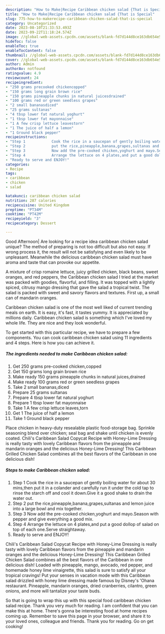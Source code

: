 ```yaml
---
description: "How to Make|Recipe Caribbean chicken salad {That is Special"
title: "How to Make|Recipe Caribbean chicken salad {That is Special"
slug: 775-how-to-makerecipe-caribbean-chicken-salad-that-is-special
category: Uncategorized
date: 2023-08-10T21:33:53.493Z
date: 2023-09-22T11:18:24.574Z
image: //global-web-assets.cpcdn.com/assets/blank-fd7d144d8ce163db654e5a02c40b08a2775adb7897d16e4062681dc7e1b2800f.png
hideToc: false
enableToc: true
enableTocContent: false
thumbnail: //global-web-assets.cpcdn.com/assets/blank-fd7d144d8ce163db654e5a02c40b08a2775adb7897d16e4062681dc7e1b2800f.png
cover: //global-web-assets.cpcdn.com/assets/blank-fd7d144d8ce163db654e5a02c40b08a2775adb7897d16e4062681dc7e1b2800f.png
author: Admin
authorAv: notfound
ratingvalue: 4.9
reviewcount: 24
recipeingredient:
- "250 grams precooked chickencopped"
- "150 grams long grain brown rice"
- "150 grams pineapple chunks in natural juicesdrained"
- "100 grams red or green seedless grapes"
- "2 small bananasdiced"
- "25 grams sultanas"
- "4 tbsp lower fat natural yoghurt"
- "1 tbsp lower fat mayonnaise"
- "1 A few crisp lettuce leavestorn"
- "1 The juice of half a lemon"
- "1 Ground black pepper"
recipeinstructions:
- "Step 1            Cook the rice in a saucepan of gently boiling water for about 30 mins,then put it in a colander and carefully run it under the cold tap to rinse the starch off and cool it down.Give it a good shake to drain the water out."
- "Step 2            put the rice,pineapple,banana,grapes,sultanas and lemon juice into a large bowl and mix together."
- "Step 3            Now add the pre-cooked chicken,yoghurt and mayo.Season with pepper and give everything a good mix."
- "Step 4            Arrange the lettuce on 4 plates,and put a good dollop of salad on top of each one.Serve straightaway."
- "Ready to serve and ENJOY!"
categories:
- Recipe
tags:
- caribbean
- chicken
- salad

katakunci: caribbean chicken salad 
nutrition: 287 calories
recipecuisine: United Kingdom
preptime: "PT34M"
cooktime: "PT42M"
recipeyield: "3"
recipecategory: Dessert

---
```



Good Afternoon| Are looking for a recipe idea caribbean chicken salad unique? The method of preparing is not too difficult but also not easy. If wrong process it, the result will not be satisfying and even likely to be unpleasant. Meanwhile the delicious caribbean chicken salad must have aroma and taste that can provoke our appetite.





A mixture of crisp romaine lettuce, juicy grilled chicken, black beans, sweet oranges, and red peppers, the Caribbean chicken salad I tried at the market was packed with goodies, flavorful, and filling. It was topped with a lightly spiced, citrusy mango dressing that gave the salad a tropical twist. The salad is packed with sweet and savory flavors and textures. First up, a small can of mandarin oranges.

Caribbean chicken salad is one of the most well liked of current trending meals on earth. It is easy, it's fast, it tastes yummy. It is appreciated by millions daily. Caribbean chicken salad is something which I've loved my whole life. They are nice and they look wonderful.


To get started with this particular recipe, we have to prepare a few components. You can cook caribbean chicken salad using 11 ingredients and 4 steps. Here is how you can achieve it.

<!--inarticleads1-->

##### The ingredients needed to make Caribbean chicken salad:

1. Get 250 grams pre-cooked chicken,copped
1. Get 150 grams long grain brown rice
1. Make ready 150 grams pineapple chunks in natural juices,drained
1. Make ready 100 grams red or green seedless grapes
1. Take 2 small bananas,diced
1. Prepare 25 grams sultanas
1. Prepare 4 tbsp lower fat natural yoghurt
1. Prepare 1 tbsp lower fat mayonnaise
1. Take 1 A few crisp lettuce leaves,torn
1. Get 1 The juice of half a lemon
1. Take 1 Ground black pepper


Place chicken in heavy-duty resealable plastic food-storage bag. Sprinkle seasoning blend over chicken; seal bag and shake until chicken is evenly coated. Chili&#39;s Caribbean Salad Copycat Recipe with Honey-Lime Dressing is really tasty with lovely Caribbean flavors from the pineapple and mandarin oranges and the delicious Honey-Lime Dressing! This Caribbean Grilled Chicken Salad combines all the best flavors of the Caribbean in one delicious dish! 

<!--inarticleads2-->

##### Steps to make Caribbean chicken salad:

1. Step 1            Cook the rice in a saucepan of gently boiling water for about 30 mins,then put it in a colander and carefully run it under the cold tap to rinse the starch off and cool it down.Give it a good shake to drain the water out.
1. Step 2            put the rice,pineapple,banana,grapes,sultanas and lemon juice into a large bowl and mix together.
1. Step 3            Now add the pre-cooked chicken,yoghurt and mayo.Season with pepper and give everything a good mix.
1. Step 4            Arrange the lettuce on 4 plates,and put a good dollop of salad on top of each one.Serve straightaway.
1. Ready to serve and ENJOY!

Chili&#39;s Caribbean Salad Copycat Recipe with Honey-Lime Dressing is really tasty with lovely Caribbean flavors from the pineapple and mandarin oranges and the delicious Honey-Lime Dressing! This Caribbean Grilled Chicken Salad combines all the best flavors of the Caribbean in one delicious dish! Loaded with pineapple, mango, avocado, red pepper, and homemade honey lime vinaigrette, this salad is sure to satisfy all your tropical cravings! Put your senses in vacation mode with this Caribbean salad drizzled with honey lime dressing made famous by Disney&#39;s &#39;Ohana restaurant. Pineapple, mandarin oranges, dried cranberries, cilantro, green onions, and more will tantalize your taste buds. 

So that is going to wrap this up with this special food caribbean chicken salad recipe. Thank you very much for reading. I am confident that you can make this at home. There's gonna be interesting food at home recipes coming up. Remember to save this page in your browser, and share it to your loved ones, colleague and friends. Thank you for reading. Go on get cooking!
